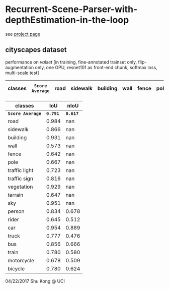 # Recurrent-Scene-Parser-with-depthEstimation-in-the-loop


see [project page](http://www.ics.uci.edu/~skong2/recurrentDepthSeg)


## cityscapes dataset
performance on *valset* [in training, fine-annotated trainset only, flip-augmentation only, one GPU, resnet101 as front-end chunk, softmax loss, multi-scale test]



classes | **`Score Average`** | road | sidewalk | building | wall | fence | pole | traffic light | traffic sign | vegetation | terrain | sky | person | rider | car | truck | bus | train | motorcycle | bicycle
--|--|--|--|--|--|--|--|--|--|--|--|--|--|--|--|--|--|--|--|--


classes | IoU | nIoU
-------------|-------------|-------------
**`Score Average`**  | **`0.791`**   |  **`0.617`**
road           | 0.984   |    nan
sidewalk       | 0.866   |    nan
building       | 0.931   |    nan
wall           | 0.573   |    nan
fence          | 0.642   |    nan
pole           | 0.667   |    nan
traffic light  | 0.723   |    nan
traffic sign   | 0.816   |    nan
vegetation     | 0.929   |    nan
terrain        | 0.647   |    nan
sky            | 0.951   |    nan
person         | 0.834   |  0.678
rider          | 0.645   |  0.512
car            | 0.954   |  0.889
truck          | 0.777   |  0.476
bus            | 0.856   |  0.666
train          | 0.780   |  0.580
motorcycle     | 0.678   |  0.509
bicycle        | 0.780   |  0.624


04/22/2017
Shu Kong @ UCI
